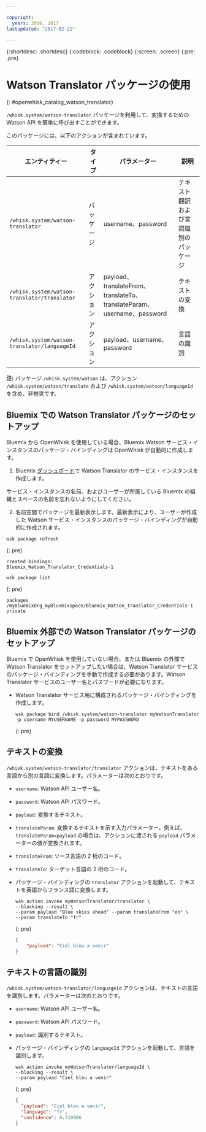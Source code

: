 ```yaml
---

copyright:
  years: 2016, 2017
lastupdated: "2017-02-21"

---
```


{:shortdesc: .shortdesc}
{:codeblock: .codeblock}
{:screen: .screen}
{:pre: .pre}

# Watson Translator パッケージの使用
{: #openwhisk_catalog_watson_translator}

`/whisk.system/watson-translator` パッケージを利用して、変換するための Watson API を簡単に呼び出すことができます。

このパッケージには、以下のアクションが含まれています。

| エンティティー | タイプ  | パラメーター | 説明 |
| --- | --- | --- | --- |
| `/whisk.system/watson-translator` | パッケージ | username、password | テキスト翻訳および言語識別のパッケージ  |
| `/whisk.system/watson-translator/translator` | アクション | payload、translateFrom、translateTo、translateParam、username、password | テキストの変換 |
| `/whisk.system/watson-translator/languageId` | アクション | payload、username、password | 言語の識別 |

**注:** パッケージ `/whisk.system/watson` は、アクション `/whisk.system/watson/translate` および `/whisk.system/watson/languageId` を含め、非推奨です。

## Bluemix での Watson Translator パッケージのセットアップ

Bluemix から OpenWhisk を使用している場合、Bluemix Watson サービス・インスタンスのパッケージ・バインディングは OpenWhisk が自動的に作成します。

1. Bluemix [ダッシュボード](http://console.ng.Bluemix.net)で Watson Translator のサービス・インスタンスを作成します。
  
  サービス・インスタンスの名前、およびユーザーが所属している Bluemix の組織とスペースの名前を忘れないようにしてください。
  
2. 名前空間でパッケージを最新表示します。最新表示により、ユーザーが作成した Watson サービス・インスタンスのパッケージ・バインディングが自動的に作成されます。
  
  ```
  wsk package refresh
  ```
  {: pre}
  ```
  created bindings:
  Bluemix_Watson_Translator_Credentials-1
  ```
  ```
  wsk package list
  ```
  {: pre}
  ```
  packages
  /myBluemixOrg_myBluemixSpace/Bluemix_Watson_Translator_Credentials-1 private
  ```
  
  
## Bluemix 外部での Watson Translator パッケージのセットアップ

Bluemix で OpenWhisk を使用していない場合、または Bluemix の外部で Watson Translator をセットアップしたい場合は、Watson Translator サービスのパッケージ・バインディングを手動で作成する必要があります。Watson Translator サービスのユーザー名とパスワードが必要になります。

- Watson Translator サービス用に構成されるパッケージ・バインディングを作成します。

  ```
  wsk package bind /whisk.system/watson-translator myWatsonTranslator -p username MYUSERNAME -p password MYPASSWORD
  ```
  {: pre}


## テキストの変換

`/whisk.system/watson-translator/translator` アクションは、テキストをある言語から別の言語に変換します。パラメーターは次のとおりです。


- `username`: Watson API ユーザー名。
- `password`: Watson API パスワード。
- `payload`: 変換するテキスト。
- `translateParam`: 変換するテキストを示す入力パラメーター。例えば、`translateParam=payload` の場合は、アクションに渡される `payload` パラメーターの値が変換されます。
- `translateFrom`: ソース言語の 2 桁のコード。
- `translateTo`: ターゲット言語の 2 桁のコード。

- パッケージ・バインディングの `translator` アクションを起動して、テキストを英語からフランス語に変換します。
  
  ```
  wsk action invoke myWatsonTranslator/translator \
  --blocking --result \
  --param payload "Blue skies ahead" --param translateFrom "en" \
  --param translateTo "fr"
  ```
  {: pre}
  ```json
  {
      "payload": "Ciel bleu a venir"
  }
  ```
  
  
## テキストの言語の識別

`/whisk.system/watson-translator/languageId` アクションは、テキストの言語を識別します。パラメーターは次のとおりです。


- `username`: Watson API ユーザー名。
- `password`: Watson API パスワード。
- `payload`: 識別するテキスト。

- パッケージ・バインディングの `languageId` アクションを起動して、言語を識別します。
  
  ```
  wsk action invoke myWatsonTranslator/languageId \
  --blocking --result \
  --param payload "Ciel bleu a venir"
  ```
  {: pre}
  ```json
  {
    "payload": "Ciel bleu a venir",
    "language": "fr",
    "confidence": 0.710906
  }
  ```
  
